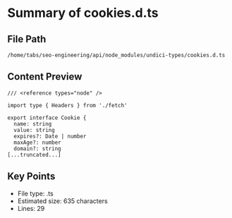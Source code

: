 # Summary of cookies.d.ts
  
## File Path
`/home/tabs/seo-engineering/api/node_modules/undici-types/cookies.d.ts`

## Content Preview
```
/// <reference types="node" />

import type { Headers } from './fetch'

export interface Cookie {
  name: string
  value: string
  expires?: Date | number
  maxAge?: number
  domain?: string
[...truncated...]
```

## Key Points
- File type: .ts
- Estimated size: 635 characters
- Lines: 29
